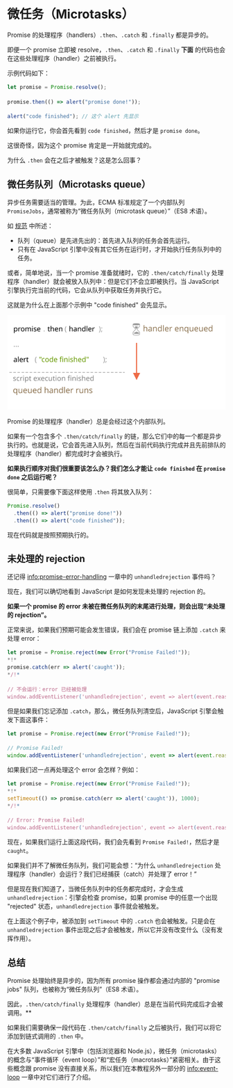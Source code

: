 
# 微任务（Microtasks）

Promise 的处理程序（handlers）`.then`、`.catch` 和 `.finally` 都是异步的。

即便一个 promise 立即被 resolve，`.then`、`.catch` 和 `.finally` **下面** 的代码也会在这些处理程序（handler）之前被执行。

示例代码如下：

```js run
let promise = Promise.resolve();

promise.then(() => alert("promise done!"));

alert("code finished"); // 这个 alert 先显示
```

如果你运行它，你会首先看到 `code finished`，然后才是 `promise done`。

这很奇怪，因为这个 promise 肯定是一开始就完成的。

为什么 `.then` 会在之后才被触发？这是怎么回事？

## 微任务队列（Microtasks queue）

异步任务需要适当的管理。为此，ECMA 标准规定了一个内部队列 `PromiseJobs`，通常被称为“微任务队列（microtask queue）”（ES8 术语）。

如 [规范](https://tc39.github.io/ecma262/#sec-jobs-and-job-queues) 中所述：

- 队列（queue）是先进先出的：首先进入队列的任务会首先运行。
- 只有在 JavaScript 引擎中没有其它任务在运行时，才开始执行任务队列中的任务。

或者，简单地说，当一个 promise 准备就绪时，它的 `.then/catch/finally` 处理程序（handler）就会被放入队列中：但是它们不会立即被执行。当 JavaScript 引擎执行完当前的代码，它会从队列中获取任务并执行它。

这就是为什么在上面那个示例中 "code finished" 会先显示。

![](promiseQueue.svg)

Promise 的处理程序（handler）总是会经过这个内部队列。

如果有一个包含多个 `.then/catch/finally` 的链，那么它们中的每一个都是异步执行的。也就是说，它会首先进入队列，然后在当前代码执行完成并且先前排队的处理程序（handler）都完成时才会被执行。

**如果执行顺序对我们很重要该怎么办？我们怎么才能让 `code finished` 在 `promise done` 之后运行呢？**

很简单，只需要像下面这样使用 `.then` 将其放入队列：

```js run
Promise.resolve()
  .then(() => alert("promise done!"))
  .then(() => alert("code finished"));
```

现在代码就是按照预期执行的。

## 未处理的 rejection

还记得 <info:promise-error-handling> 一章中的 `unhandledrejection` 事件吗？

现在，我们可以确切地看到 JavaScript 是如何发现未处理的 rejection 的。

**如果一个 promise 的 error 未被在微任务队列的末尾进行处理，则会出现“未处理的 rejection”。**

正常来说，如果我们预期可能会发生错误，我们会在 promise 链上添加 `.catch` 来处理 error：

```js run
let promise = Promise.reject(new Error("Promise Failed!"));
*!*
promise.catch(err => alert('caught'));
*/!*

// 不会运行：error 已经被处理
window.addEventListener('unhandledrejection', event => alert(event.reason));
```

但是如果我们忘记添加 `.catch`，那么，微任务队列清空后，JavaScript 引擎会触发下面这事件：

```js run
let promise = Promise.reject(new Error("Promise Failed!"));

// Promise Failed!
window.addEventListener('unhandledrejection', event => alert(event.reason));
```

如果我们迟一点再处理这个 error 会怎样？例如：

```js run
let promise = Promise.reject(new Error("Promise Failed!"));
*!*
setTimeout(() => promise.catch(err => alert('caught')), 1000);
*/!*

// Error: Promise Failed!
window.addEventListener('unhandledrejection', event => alert(event.reason));
```

现在，如果我们运行上面这段代码，我们会先看到 `Promise Failed!`，然后才是 `caught`。

如果我们并不了解微任务队列，我们可能会想：“为什么 `unhandledrejection` 处理程序（handler）会运行？我们已经捕获（catch）并处理了 error！”

但是现在我们知道了，当微任务队列中的任务都完成时，才会生成 `unhandledrejection`：引擎会检查 promise，如果 promise 中的任意一个出现 "rejected" 状态，`unhandledrejection` 事件就会被触发。

在上面这个例子中，被添加到 `setTimeout` 中的 `.catch` 也会被触发。只是会在 `unhandledrejection` 事件出现之后才会被触发，所以它并没有改变什么（没有发挥作用）。

## 总结

Promise 处理始终是异步的，因为所有 promise 操作都会通过内部的 "promise jobs" 队列，也被称为“微任务队列”（ES8 术语）。

因此，`.then/catch/finally` 处理程序（handler）总是在当前代码完成后才会被调用。**

如果我们需要确保一段代码在 `.then/catch/finally` 之后被执行，我们可以将它添加到链式调用的 `.then` 中。

在大多数 JavaScript 引擎中（包括浏览器和 Node.js），微任务（microtasks）的概念与“事件循环（event loop）”和“宏任务（macrotasks）”紧密相关。由于这些概念跟 promise 没有直接关系，所以我们在本教程另外一部分的 <info:event-loop> 一章中对它们进行了介绍。
